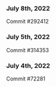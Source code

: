 ### July 8th, 2022

Commit #292412

### July 5th, 2022

Commit #314353


### July 4th, 2022

Commit #72281
